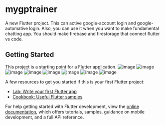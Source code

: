 # mygptrainer

A new Flutter project.
This can active google-account login and google-automative login.
Also, you can use it when you want to make fundamental chatting app.
You should make firebase and firestorage that connect flutter vs code.

## Getting Started

This project is a starting point for a Flutter application.
![image](https://github.com/shallsus/mygptrainer1/assets/117555201/eb8025ad-5f8d-4645-a391-3be9ce2c8dce?s=200)
![image](https://github.com/shallsus/mygptrainer1/assets/117555201/4ae5b1a7-58e1-475b-bfde-227dec2e1626?s=200)
![image](https://github.com/shallsus/mygptrainer1/assets/117555201/f6affdfd-f3c8-4759-aa90-b889dd17c952?s=200)
![image](https://github.com/shallsus/mygptrainer1/assets/117555201/cedb1f0e-649d-4b55-a6f0-0f5a0249ec62?s=200)
![image](https://github.com/shallsus/mygptrainer1/assets/117555201/c49327b0-863d-4390-9bdd-b9f933eeab6c?s=200)
![image](https://github.com/shallsus/mygptrainer1/assets/117555201/18f59fed-9554-4b4d-a180-19393d9f37cb?s=200)
![image](https://github.com/shallsus/mygptrainer1/assets/117555201/ccdf9c93-9f0e-4672-93a2-ad2e28a143ae?s=200)
![image](https://github.com/shallsus/mygptrainer1/assets/117555201/30e79401-4cf7-457f-aec1-635d4426ee7e?s=200)

A few resources to get you started if this is your first Flutter project:

- [Lab: Write your first Flutter app](https://docs.flutter.dev/get-started/codelab)
- [Cookbook: Useful Flutter samples](https://docs.flutter.dev/cookbook)

For help getting started with Flutter development, view the
[online documentation](https://docs.flutter.dev/), which offers tutorials,
samples, guidance on mobile development, and a full API reference.
